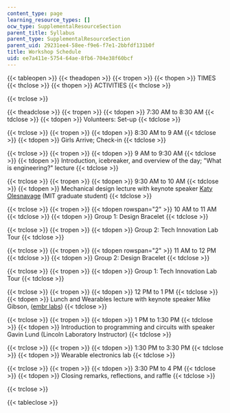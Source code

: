 ```yaml
---
content_type: page
learning_resource_types: []
ocw_type: SupplementalResourceSection
parent_title: Syllabus
parent_type: SupplementalResourceSection
parent_uid: 29231ee4-58ee-f9e6-f7e1-2bbfdf131b0f
title: Workshop Schedule
uid: ee7a411e-5754-64ae-8fb6-704e38f60bcf
---
```


{{< tableopen >}}
{{< theadopen >}}
{{< tropen >}}
{{< thopen >}}
TIMES
{{< thclose >}}
{{< thopen >}}
ACTIVITIES
{{< thclose >}}

{{< trclose >}}

{{< theadclose >}}
{{< tropen >}}
{{< tdopen >}}
7:30 AM to 8:30 AM
{{< tdclose >}}
{{< tdopen >}}
Volunteers: Set-up
{{< tdclose >}}

{{< trclose >}}
{{< tropen >}}
{{< tdopen >}}
8:30 AM to 9 AM
{{< tdclose >}}
{{< tdopen >}}
Girls Arrive; Check-in
{{< tdclose >}}

{{< trclose >}}
{{< tropen >}}
{{< tdopen >}}
9 AM to 9:30 AM
{{< tdclose >}}
{{< tdopen >}}
Introduction, icebreaker, and overview of the day; "What is engineering?" lecture
{{< tdclose >}}

{{< trclose >}}
{{< tropen >}}
{{< tdopen >}}
9:30 AM to 10 AM
{{< tdclose >}}
{{< tdopen >}}
Mechanical design lecture with keynote speaker [Katy Olesnavage](http://video.mit.edu/watch/katy-olesnavage-designing-the-next-generation-prosthesis-26034/) (MIT graduate student)
{{< tdclose >}}

{{< trclose >}}
{{< tropen >}}
{{< tdopen rowspan="2" >}}
10 AM to 11 AM
{{< tdclose >}}
{{< tdopen >}}
Group 1: Design Bracelet
{{< tdclose >}}

{{< trclose >}}
{{< tropen >}}
{{< tdopen >}}
Group 2: Tech Innovation Lab Tour
{{< tdclose >}}

{{< trclose >}}
{{< tropen >}}
{{< tdopen rowspan="2" >}}
11 AM to 12 PM
{{< tdclose >}}
{{< tdopen >}}
Group 2: Design Bracelet
{{< tdclose >}}

{{< trclose >}}
{{< tropen >}}
{{< tdopen >}}
Group 1: Tech Innovation Lab Tour
{{< tdclose >}}

{{< trclose >}}
{{< tropen >}}
{{< tdopen >}}
12 PM to 1 PM
{{< tdclose >}}
{{< tdopen >}}
Lunch and Wearables lecture with keynote speaker Mike Gibson, ([embr labs](http://www.embrlabs.com/))
{{< tdclose >}}

{{< trclose >}}
{{< tropen >}}
{{< tdopen >}}
1 PM to 1:30 PM
{{< tdclose >}}
{{< tdopen >}}
Introduction to programming and circuits with speaker Gavin Lund (Lincoln Laboratory Instructor)
{{< tdclose >}}

{{< trclose >}}
{{< tropen >}}
{{< tdopen >}}
1:30 PM to 3:30 PM
{{< tdclose >}}
{{< tdopen >}}
Wearable electronics lab
{{< tdclose >}}

{{< trclose >}}
{{< tropen >}}
{{< tdopen >}}
3:30 PM to 4 PM
{{< tdclose >}}
{{< tdopen >}}
Closing remarks, reflections, and raffle
{{< tdclose >}}

{{< trclose >}}

{{< tableclose >}}